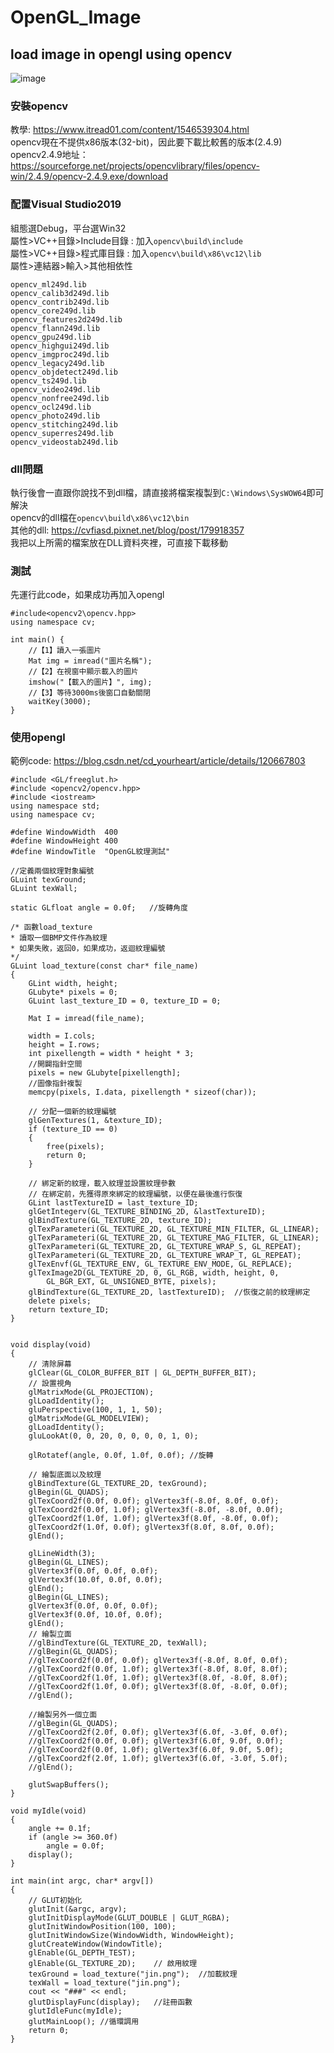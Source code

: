 # OpenGL_Image
## load image in opengl using opencv  
![image](example.JPG)
### 安裝opencv
教學: https://www.itread01.com/content/1546539304.html  
opencv現在不提供x86版本(32-bit)，因此要下載比較舊的版本(2.4.9)  
opencv2.4.9地址：https://sourceforge.net/projects/opencvlibrary/files/opencv-win/2.4.9/opencv-2.4.9.exe/download  

### 配置Visual Studio2019  
組態選Debug，平台選Win32  
屬性>VC++目錄>Include目錄 : 加入`opencv\build\include`  
屬性>VC++目錄>程式庫目錄 : 加入`opencv\build\x86\vc12\lib`  
屬性>連結器>輸入>其他相依性
```
opencv_ml249d.lib
opencv_calib3d249d.lib
opencv_contrib249d.lib
opencv_core249d.lib
opencv_features2d249d.lib
opencv_flann249d.lib
opencv_gpu249d.lib
opencv_highgui249d.lib
opencv_imgproc249d.lib
opencv_legacy249d.lib
opencv_objdetect249d.lib
opencv_ts249d.lib
opencv_video249d.lib
opencv_nonfree249d.lib
opencv_ocl249d.lib
opencv_photo249d.lib
opencv_stitching249d.lib
opencv_superres249d.lib
opencv_videostab249d.lib
```

### dll問題
執行後會一直跟你說找不到dll檔，請直接將檔案複製到`C:\Windows\SysWOW64`即可解決  
opencv的dll檔在`opencv\build\x86\vc12\bin`  
其他的dll: https://cvfiasd.pixnet.net/blog/post/179918357  
我把以上所需的檔案放在DLL資料夾裡，可直接下載移動  

### 測試
先運行此code，如果成功再加入opengl  
```
#include<opencv2\opencv.hpp>
using namespace cv;

int main() {
	//【1】讀入一張圖片
	Mat img = imread("圖片名稱");
	//【2】在視窗中顯示載入的圖片
	imshow("【載入的圖片】", img);
	//【3】等待3000ms後窗口自動關閉
	waitKey(3000);
}
```

### 使用opengl
範例code: https://blog.csdn.net/cd_yourheart/article/details/120667803   
```
#include <GL/freeglut.h>
#include <opencv2/opencv.hpp>
#include <iostream>
using namespace std;
using namespace cv;

#define WindowWidth  400
#define WindowHeight 400
#define WindowTitle  "OpenGL紋理測試"

//定義兩個紋理對象編號
GLuint texGround;
GLuint texWall;

static GLfloat angle = 0.0f;   //旋轉角度

/* 函數load_texture
* 讀取一個BMP文件作為紋理
* 如果失敗，返回0，如果成功，返迴紋理編號
*/
GLuint load_texture(const char* file_name)
{
	GLint width, height;
	GLubyte* pixels = 0;
	GLuint last_texture_ID = 0, texture_ID = 0;

	Mat I = imread(file_name);

	width = I.cols;
	height = I.rows;
	int pixellength = width * height * 3;
	//開闢指針空間
	pixels = new GLubyte[pixellength];
	//圖像指針複製
	memcpy(pixels, I.data, pixellength * sizeof(char));

	// 分配一個新的紋理編號
	glGenTextures(1, &texture_ID);
	if (texture_ID == 0)
	{
		free(pixels);
		return 0;
	}

	// 綁定新的紋理，載入紋理並設置紋理參數
	// 在綁定前，先獲得原來綁定的紋理編號，以便在最後進行恢復
	GLint lastTextureID = last_texture_ID;
	glGetIntegerv(GL_TEXTURE_BINDING_2D, &lastTextureID);
	glBindTexture(GL_TEXTURE_2D, texture_ID);
	glTexParameteri(GL_TEXTURE_2D, GL_TEXTURE_MIN_FILTER, GL_LINEAR);
	glTexParameteri(GL_TEXTURE_2D, GL_TEXTURE_MAG_FILTER, GL_LINEAR);
	glTexParameteri(GL_TEXTURE_2D, GL_TEXTURE_WRAP_S, GL_REPEAT);
	glTexParameteri(GL_TEXTURE_2D, GL_TEXTURE_WRAP_T, GL_REPEAT);
	glTexEnvf(GL_TEXTURE_ENV, GL_TEXTURE_ENV_MODE, GL_REPLACE);
	glTexImage2D(GL_TEXTURE_2D, 0, GL_RGB, width, height, 0,
		GL_BGR_EXT, GL_UNSIGNED_BYTE, pixels);
	glBindTexture(GL_TEXTURE_2D, lastTextureID);  //恢復之前的紋理綁定
	delete pixels;
	return texture_ID;
}


void display(void)
{
	// 清除屏幕
	glClear(GL_COLOR_BUFFER_BIT | GL_DEPTH_BUFFER_BIT);
	// 設置視角
	glMatrixMode(GL_PROJECTION);
	glLoadIdentity();
	gluPerspective(100, 1, 1, 50);
	glMatrixMode(GL_MODELVIEW);
	glLoadIdentity();
	gluLookAt(0, 0, 20, 0, 0, 0, 0, 1, 0);

	glRotatef(angle, 0.0f, 1.0f, 0.0f); //旋轉

	// 繪製底面以及紋理
	glBindTexture(GL_TEXTURE_2D, texGround);
	glBegin(GL_QUADS);
	glTexCoord2f(0.0f, 0.0f); glVertex3f(-8.0f, 8.0f, 0.0f);
	glTexCoord2f(0.0f, 1.0f); glVertex3f(-8.0f, -8.0f, 0.0f);
	glTexCoord2f(1.0f, 1.0f); glVertex3f(8.0f, -8.0f, 0.0f);
	glTexCoord2f(1.0f, 0.0f); glVertex3f(8.0f, 8.0f, 0.0f);
	glEnd();

	glLineWidth(3);
	glBegin(GL_LINES);
	glVertex3f(0.0f, 0.0f, 0.0f);
	glVertex3f(10.0f, 0.0f, 0.0f);
	glEnd();
	glBegin(GL_LINES);
	glVertex3f(0.0f, 0.0f, 0.0f);
	glVertex3f(0.0f, 10.0f, 0.0f);
	glEnd();
	// 繪製立面
	//glBindTexture(GL_TEXTURE_2D, texWall);
	//glBegin(GL_QUADS);
	//glTexCoord2f(0.0f, 0.0f); glVertex3f(-8.0f, 8.0f, 0.0f);
	//glTexCoord2f(0.0f, 1.0f); glVertex3f(-8.0f, 8.0f, 8.0f);
	//glTexCoord2f(1.0f, 1.0f); glVertex3f(8.0f, -8.0f, 8.0f);
	//glTexCoord2f(1.0f, 0.0f); glVertex3f(8.0f, -8.0f, 0.0f);
	//glEnd();

	//繪製另外一個立面
	//glBegin(GL_QUADS);
	//glTexCoord2f(2.0f, 0.0f); glVertex3f(6.0f, -3.0f, 0.0f);
	//glTexCoord2f(0.0f, 0.0f); glVertex3f(6.0f, 9.0f, 0.0f);
	//glTexCoord2f(0.0f, 1.0f); glVertex3f(6.0f, 9.0f, 5.0f);
	//glTexCoord2f(2.0f, 1.0f); glVertex3f(6.0f, -3.0f, 5.0f);
	//glEnd();

	glutSwapBuffers();
}

void myIdle(void)
{
	angle += 0.1f;
	if (angle >= 360.0f)
		angle = 0.0f;
	display();
}

int main(int argc, char* argv[])
{
	// GLUT初始化
	glutInit(&argc, argv);
	glutInitDisplayMode(GLUT_DOUBLE | GLUT_RGBA);
	glutInitWindowPosition(100, 100);
	glutInitWindowSize(WindowWidth, WindowHeight);
	glutCreateWindow(WindowTitle);
	glEnable(GL_DEPTH_TEST);
	glEnable(GL_TEXTURE_2D);    // 啟用紋理
	texGround = load_texture("jin.png");  //加載紋理
	texWall = load_texture("jin.png");
	cout << "###" << endl;
	glutDisplayFunc(display);   //註冊函數 
	glutIdleFunc(myIdle);
	glutMainLoop(); //循環調用
	return 0;
}
```
